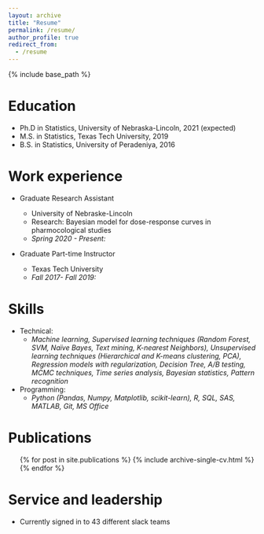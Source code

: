 ```yaml
---
layout: archive
title: "Resume"
permalink: /resume/
author_profile: true
redirect_from:
  - /resume
---
```


{% include base_path %}

Education
======
* Ph.D in Statistics, University of Nebraska-Lincoln, 2021 (expected)
* M.S. in Statistics, Texas Tech University, 2019
* B.S. in Statistics, University of Peradeniya, 2016

Work experience
======
* Graduate Research Assistant
  * University of Nebraske-Lincoln
  * Research: Bayesian model for dose-response curves in pharmocological studies
  * *Spring 2020 - Present:* 

* Graduate Part-time Instructor
  * Texas Tech University
  * *Fall 2017- Fall 2019:* 
  
Skills
======
* Technical: 
  * *Machine learning, Supervised learning techniques (Random Forest, SVM, Naïve Bayes, Text mining, K-nearest Neighbors), Unsupervised learning techniques (Hierarchical and K-means clustering, PCA), Regression models with regularization, Decision Tree, A/B testing, MCMC techniques, Time series analysis, Bayesian statistics, Pattern recognition*
* Programming: 
  * *Python (Pandas, Numpy, Matplotlib, scikit-learn), R, SQL, SAS, MATLAB, Git, MS Office*

Publications
======
  <ul>{% for post in site.publications %}
    {% include archive-single-cv.html %}
  {% endfor %}</ul>
  
Service and leadership
======
* Currently signed in to 43 different slack teams
